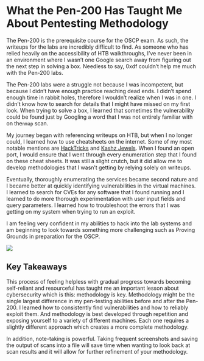 What the Pen-200 Has Taught Me About Pentesting Methodology
===========================================================

The Pen-200 is the prerequisite course for the OSCP exam. As such, the writeups for the labs are incredibly difficult to find. As someone who has relied heavily on the accessibility of HTB walkthroughs, I’ve never been in an environment where I wasn’t one Google search away from figuring out the next step in solving a box. Needless to say, 0xdf couldn’t help me much with the Pen-200 labs.

The Pen-200 labs were a struggle not because I was incompetent, but because I didn’t have enough practice reaching dead ends. I didn’t spend enough time in rabbit holes, therefore I wouldn’t realize when I was in one. I didn’t know how to search for details that I might have missed on my first look. When trying to solve a box, I learned that sometimes the vulnerability could be found just by Googling a word that I was not entirely familiar with on the`nmap` scan.

My journey began with referencing writeups on HTB, but when I no longer could, I learned how to use cheatsheets on the internet. Some of my most notable mentions are [HackTricks](https://book.hacktricks.xyz/welcome/readme) and [Kashz Jewels](https://kashz.gitbook.io/kashz-jewels/). When I found an open port, I would ensure that I went through every enumeration step that I found on these cheat sheets. It was still a slight crutch, but it did allow me to develop methodologies that I wasn’t getting by relying solely on writeups.

Eventually, thoroughly enumerating the services became second nature and I became better at quickly identifying vulnerabilities in the virtual machines. I learned to search for CVEs for any software that I found running and I learned to do more thorough experimentation with user input fields and query parameters. I learned how to troubleshoot the errors that I was getting on my system when trying to run an exploit.

I am feeling very confident in my abilities to hack into the lab systems and am beginning to look towards something more challenging such as Proving Grounds in preparation for the OSCP.

<img class="graf-image" data-height="546" data-image-id="0*xcyov1D0RvoqVZfj.jpg" data-is-featured="true" data-width="820" src="https://cdn-images-1.medium.com/max/800/0*xcyov1D0RvoqVZfj.jpg"/>

Key Takeaways
-------------

This process of feeling helpless with gradual progress towards becoming self-reliant and resourceful has taught me an important lesson about cybersecurity which is this: methodology is key. Methodology might be the single largest difference in my pen-testing abilities before and after the Pen-200. I learned how to consistently find vulnerabilities and how to reliably exploit them. And methodology is best developed through repetition and exposing yourself to a variety of different machines. Each one requires a slightly different approach which creates a more complete methodology.

In addition, note-taking is powerful. Taking frequent screenshots and saving the output of scans into a file will save time when wanting to look back at scan results and it will allow for further refinement of your methodology.